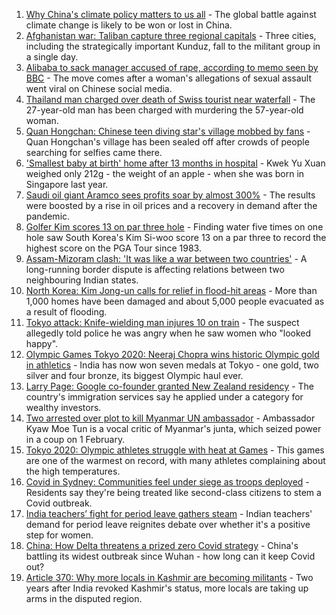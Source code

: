 1. [Why China's climate policy matters to us all](https://www.bbc.co.uk/news/world-asia-china-57483492) - The global battle against climate change is likely to be won or lost in China.
2. [Afghanistan war: Taliban capture three regional capitals](https://www.bbc.co.uk/news/world-asia-58135148) - Three cities, including the strategically important Kunduz, fall to the militant group in a single day.
3. [Alibaba to sack manager accused of rape, according to memo seen by BBC](https://www.bbc.co.uk/news/business-58141606) - The move comes after a woman's allegations of sexual assault went viral on Chinese social media.
4. [Thailand man charged over death of Swiss tourist near waterfall](https://www.bbc.co.uk/news/world-asia-58141926) - The 27-year-old man has been charged with murdering the 57-year-old woman.
5. [Quan Hongchan: Chinese teen diving star's village mobbed by fans](https://www.bbc.co.uk/news/world-asia-china-58141676) - Quan Hongchan's village has been sealed off after crowds of people searching for selfies came there.
6. ['Smallest baby at birth' home after 13 months in hospital](https://www.bbc.co.uk/news/world-asia-58141756) - Kwek Yu Xuan weighed only 212g - the weight of an apple - when she was born in Singapore last year.
7. [Saudi oil giant Aramco sees profits soar by almost 300%](https://www.bbc.co.uk/news/business-58141607) - The results were boosted by a rise in oil prices and a recovery in demand after the pandemic.
8. [Golfer Kim scores 13 on par three hole](https://www.bbc.co.uk/sport/golf/58140968) - Finding water five times on one hole saw South Korea's Kim Si-woo score 13 on a par three to record the highest score on the PGA Tour since 1983.
9. [Assam-Mizoram clash: 'It was like a war between two countries'](https://www.bbc.co.uk/news/world-asia-india-58066768) - A long-running border dispute is affecting relations between two neighbouring Indian states.
10. [North Korea: Kim Jong-un calls for relief in flood-hit areas](https://www.bbc.co.uk/news/world-asia-58135753) - More than 1,000 homes have been damaged and about 5,000 people evacuated as a result of flooding.
11. [Tokyo attack: Knife-wielding man injures 10 on train](https://www.bbc.co.uk/news/world-asia-58125414) - The suspect allegedly told police he was angry when he saw women who "looked happy".
12. [Olympic Games Tokyo 2020: Neeraj Chopra wins historic Olympic gold in athletics](https://www.bbc.co.uk/news/world-asia-india-57913544) - India has now won seven medals at Tokyo - one gold, two silver and four bronze, its biggest Olympic haul ever.
13. [Larry Page: Google co-founder granted New Zealand residency](https://www.bbc.co.uk/news/world-asia-58128475) - The country's immigration services say he applied under a category for wealthy investors.
14. [Two arrested over plot to kill Myanmar UN ambassador](https://www.bbc.co.uk/news/world-us-canada-58088866) - Ambassador Kyaw Moe Tun is a vocal critic of Myanmar's junta, which seized power in a coup on 1 February.
15. [Tokyo 2020: Olympic athletes struggle with heat at Games](https://www.bbc.co.uk/news/world-asia-58110846) - This games are one of the warmest on record, with many athletes complaining about the high temperatures.
16. [Covid in Sydney: Communities feel under siege as troops deployed](https://www.bbc.co.uk/news/world-australia-58066389) - Residents say they're being treated like second-class citizens to stem a Covid outbreak.
17. [India teachers’ fight for period leave gathers steam](https://www.bbc.co.uk/news/world-asia-india-58110935) - Indian teachers' demand for period leave reignites debate over whether it's a positive step for women.
18. [China: How Delta threatens a prized zero Covid strategy](https://www.bbc.co.uk/news/world-asia-china-58095909) - China's battling its widest outbreak since Wuhan - how long can it keep Covid out?
19. [Article 370: Why more locals in Kashmir are becoming militants](https://www.bbc.co.uk/news/world-asia-india-58025062) - Two years after India revoked Kashmir's status, more locals are taking up arms in the disputed region.
